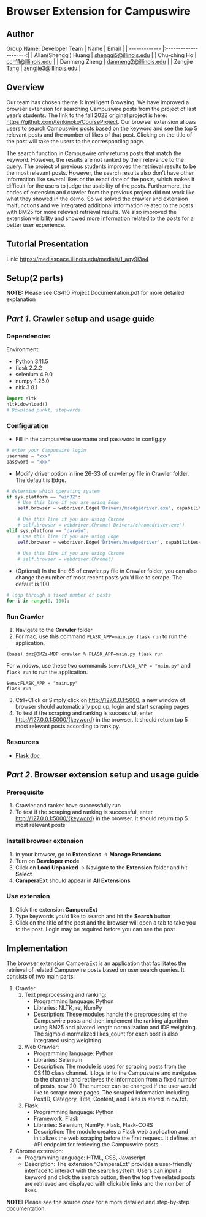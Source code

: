 # Browser Extension for Campuswire
## Author
Group Name: Developer Team
| Name          | Email                 |
| ------------- |:---------------------:|
| Allan(Shengqi) Huang | shengqi5@illinois.edu |
| Chu-ching Ho  | cch11@illinois.edu    |
| Danmeng Zheng | danmeng2@illinois.edu |
| Zengjie Tang  | zengjie3@illinois.edu |

## Overview
Our team has chosen theme 1: Intelligent Browsing. We have improved a browser extension for searching Campuswire posts from the project of last year’s students. The link to the fall 2022 original project is here: https://github.com/tenkinoko/CourseProject. Our browser extension allows users to search Campuswire posts based on the keyword and see the top 5 relevant posts and the number of likes of that post. Clicking on the title of the post will take the users to the corresponding page. 

The search function in Campuswire only returns posts that match the keyword. However, the results are not ranked by their relevance to the query. The project of previous students improved the retrieval results to be the most relevant posts. However, the search results also don’t have other information like several likes or the exact date of the posts, which makes it difficult for the users to judge the usability of the posts. Furthermore, the codes of extension and crawler from the previous project did not work like what they showed in the demo. So we solved the crawler and extension malfunctions and we integrated additional information related to the posts with BM25 for more relevant retrieval results. We also improved the extension visibility and showed more information related to the posts for a better user experience.

## Tutorial Presentation
Link: https://mediaspace.illinois.edu/media/t/1_aqy9j3a4
## Setup(2 parts)
**NOTE:** Please see CS410 Project Documentation.pdf for more detailed explanation
## *Part 1*. Crawler setup and usage guide
### Dependencies
Environment:
* Python 3.11.5
* flask                     2.2.2  
* selenium                  4.9.0
* numpy                     1.26.0
* nltk                      3.8.1
```python
import nltk
nltk.download()
# Download punkt, stopwords
```

### Configuration
* Fill in the campuswire username and password in config.py
```python
# enter your Campuswire login
username = "xxx"
password = "xxx"
```

* Modify driver option in line 26-33 of crawler.py file in Crawler folder. The default is Edge.
```python
# determine which operating system
if sys.platform == "win32":
    # Use this line if you are using Edge
    self.browser = webdriver.Edge('Drivers/msedgedriver.exe', capabilities=desired_cap)

    # Use this line if you are using Chrome
    # self.browser = webdriver.Chrome('Drivers/chromedriver.exe')
elif sys.platform == "darwin":
    # Use this line if you are using Edge
    self.browser = webdriver.Edge('Drivers/msedgedriver', capabilities=desired_cap)
    
    # Use this line if you are using Chrome
    # self.browser = webdriver.Chrome()
```

* (Optional) In the line 65 of crawler.py file in Crawler folder, you can also change the number of most recent posts you’d like to scrape. The default is 100.
```python
# loop through a fixed number of posts
for i in range(0, 100):
```

### Run Crawler
1. Navigate to the **Crawler** folder
2. For mac, use this command `FLASK_APP=main.py flask run` to run the application.
```console
(base) dmz@DMZs-MBP crawler % FLASK_APP=main.py flask run
```
For windows, use these two commands `$env:FLASK_APP = "main.py"` and `flask run` to run the application.
```console
$env:FLASK_APP = "main.py"
flask run
```
3. Ctrl+Click or Simply click on http://127.0.0.1:5000, a new window of browser should automatically pop up, login and start scraping pages
4. To test if the scraping and ranking is successful, enter http://127.0.0.1:5000/{keyword} in the browser. It should return top 5 most relevant posts according to rank.py.  


### Resources
* [Flask doc](https://flask.palletsprojects.com/en/1.1.x/quickstart/)

## *Part 2*. Browser extension setup and usage guide
### Prerequisite
1. Crawler and ranker have successfully run
2. To test if the scraping and ranking is successful, enter http://127.0.0.1:5000/{keyword} in the browser. It should return top 5 most relevant posts

### Install browser extension
1. In your browser, go to **Extensions** -> **Manage Extensions** 
2. Turn on **Developer mode**
3. Click on **Load Unpacked** -> Navigate to the **Extension** folder and hit **Select**
4. **CamperaExt** should appear in **All Extensions**

### Use extension
1. Click the extension **CamperaExt**
2. Type keywords you’d like to search and hit the **Search** button
3. Click on the title of the post and the browser will open a tab to take you to the post. Login may be required before you can see the post

## Implementation
The browser extension CamperaExt is an application that facilitates the retrieval of related Campuswire posts based on user search queries. It consists of two main parts:
1. Crawler
    1. Text preprocessing and ranking:
        * Programming language: Python
        * Libraries: NLTK, re, NumPy
        * Description: These modules handle the preprocessing of the Campuswire posts and then implement the ranking algorithm using BM25 and              pivoted length normalization and IDF weighting. The sigmoid-normalized likes_count for each post is also integrated using                      weighting. 
    2. Web Crawler:
        * Programming language: Python
        * Libraries: Selenium
        * Description: The module is used for scraping posts from the CS410 class channel. It logs in to the Campuswire and navigates to the                  channel and retrieves the information from a fixed number of posts, now 20. The number can be changed if the user would like to                scrape more pages. The scraped information including PostID, Category, Title, Content, and Likes is stored in cw.txt.
    3. Flask:
        * Programming language: Python
        * Framework: Flask
        * Libraries: Selenium, NumPy, Flask, Flask-CORS
        * Description: The module creates a Flask web application and initializes the web scraping before the first request. It defines an API                 endpoint for retrieving the Campuswire posts. 
2. Chrome extension:
    * Programming language: HTML, CSS, Javascript
    * Description: The extension “CamperaExt” provides a user-friendly interface to interact with the search system. Users can input a                     keyword and click the search button, then the top five related posts are retrieved and displayed with clickable links and the                  number of likes.

**NOTE:** Please see the source code for a more detailed and step-by-step documentation.
